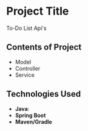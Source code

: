 # Project Title

To-Do List Api's

## Contents of Project

- Model
- Controller
- Service

## Technologies Used

- **Java**: 
- **Spring Boot**
- **Maven/Gradle**
